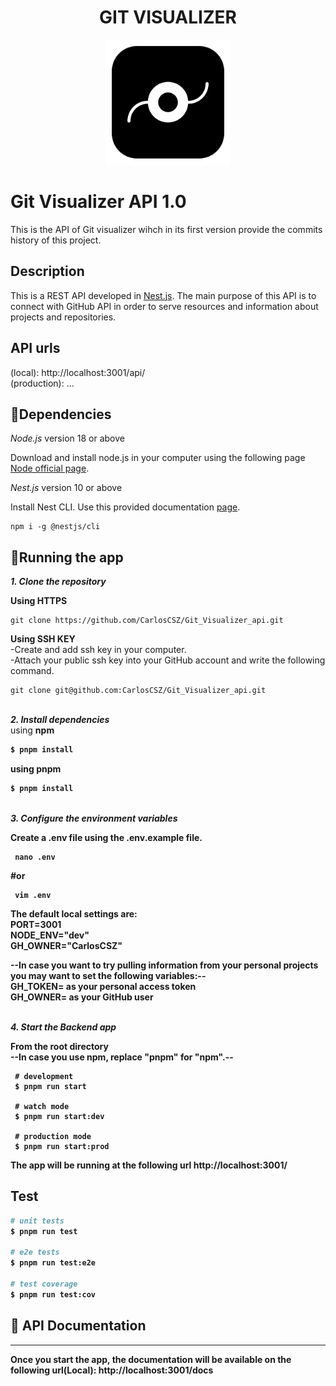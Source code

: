   <h1 align="center">GIT VISUALIZER</h1>
<p align="center">
  <img src="git.png" width="200" alt="Git Visualizer Logo Logo" />
</p>

# Git Visualizer API 1.0
This is the API of Git visualizer wihch in its first version provide the commits history of this project. 

## Description
This is a REST API developed in [Nest.js](https://github.com/nestjs/nest). The main purpose of this API is to connect with GitHub API in order to serve resources and information about projects and repositories.

## API urls
(local): http://localhost:3001/api/ <br />
(production): ... <br />

## 📒Dependencies
*Node.js* version 18 or above

   Download and install node.js in your computer using the following page [Node official page](https://nodejs.org/en).

*Nest.js* version 10 or above

   Install Nest CLI. Use this provided documentation [page](https://docs.nestjs.com/).
   ```
   npm i -g @nestjs/cli
   ```

## 📝Running the app

***1. Clone the repository***

   **Using HTTPS**
   ```
   git clone https://github.com/CarlosCSZ/Git_Visualizer_api.git
   ```
   **Using SSH KEY**<br />
   -Create and add ssh key in your computer.<br />
   -Attach your public ssh key into your GitHub account and write the following command.<br />
   ```
   git clone git@github.com:CarlosCSZ/Git_Visualizer_api.git
   ```

<br />***2. Install dependencies***<br />
  using <b>npm<b>
  ```bash
  $ pnpm install
  ```
  using <b>pnpm<b>
  ```bash
  $ pnpm install
  ```

<br />***3. Configure the environment variables***

   **Create a .env file using the .env.example file.**
   ```
    nano .env
   ```
   #or
   ```
    vim .env
   ```
   The default local settings are:<br />
    PORT=3001<br />
    NODE_ENV="dev"<br />
    GH_OWNER="CarlosCSZ"<br />
    
  --In case you want to try pulling information from your personal projects you may want to set the following variables:--<br />
    GH_TOKEN= as your personal access token<br />
    GH_OWNER= as your GitHub user<br />
    

<br />***4. Start the Backend app***

   **From the root directory**
   <br />--In case you use npm, replace "pnpm" for "npm".--
   ```
    # development
    $ pnpm run start

    # watch mode
    $ pnpm run start:dev

    # production mode
    $ pnpm run start:prod
  ```

   The app will be running at the following url http://localhost:3001/

## Test

```bash
# unit tests
$ pnpm run test

# e2e tests
$ pnpm run test:e2e

# test coverage
$ pnpm run test:cov
```

## 📂 API Documentation

*****
Once you start the app, the documentation will be available on the following url(Local): http://localhost:3001/docs
